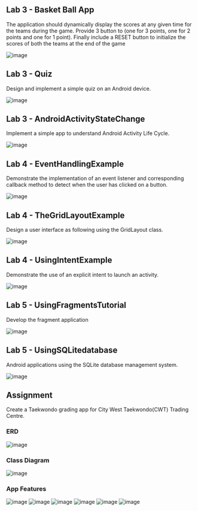 ## Lab 3 - Basket Ball App 
The application should dynamically display the scores at any given time for the teams during the game. 
Provide 3 button to (one for 3 points, one for 2 points and one for 1 point).
Finally include a RESET button to initialize the scores of both the teams at the end of the game

![image](https://user-images.githubusercontent.com/25890761/37498372-1c62ad4a-2912-11e8-94bf-119a5ae7e436.png)

## Lab 3 - Quiz
Design and implement a simple quiz on an Android device.

![image](https://user-images.githubusercontent.com/25890761/37498157-c898acc4-2910-11e8-84bc-bdba456ec975.png)

## Lab 3 - AndroidActivityStateChange
Implement a simple app to understand Android Activity Life Cycle.

![image](https://user-images.githubusercontent.com/25890761/38243619-744ffaf4-377b-11e8-9990-230bceb686a2.png)

## Lab 4 - EventHandlingExample
Demonstrate the implementation of an event listener and corresponding callback method to detect when the user has clicked on a button. 

![image](https://user-images.githubusercontent.com/25890761/38244576-75defd54-377e-11e8-8401-2abcec30d68b.png)

## Lab 4 - TheGridLayoutExample
Design a user interface as following using the GridLayout class.

![image](https://user-images.githubusercontent.com/25890761/38244603-91214252-377e-11e8-8621-3c442217bc3a.png)

## Lab 4 - UsingIntentExample
Demonstrate the use of an explicit intent to launch an activity.

![image](https://user-images.githubusercontent.com/25890761/38244728-ed7e3406-377e-11e8-8cff-3c692ace3160.png)

## Lab 5 - UsingFragmentsTutorial
Develop the fragment application

![image](https://user-images.githubusercontent.com/25890761/38301991-9815abe0-3844-11e8-9cdf-722203889a4d.png)

## Lab 5 - UsingSQLitedatabase
Android applications using the SQLite database management system.

![image](https://user-images.githubusercontent.com/25890761/38421938-3f0452d2-39ec-11e8-9376-28f7e26ba81a.png)

## Assignment
Create a Taekwondo grading app for City West Taekwondo(CWT) Trading Centre.

### ERD
![image](https://user-images.githubusercontent.com/25890761/41650015-5fa73720-74c0-11e8-9edc-cf0e714cc50b.png)

### Class Diagram
![image](https://user-images.githubusercontent.com/25890761/41650024-659445ec-74c0-11e8-8759-38f828b208b9.png)

### App Features
![image](https://user-images.githubusercontent.com/25890761/41650290-04e340c6-74c1-11e8-835a-7814ccf05c34.png)
![image](https://user-images.githubusercontent.com/25890761/41650301-0af1ec7e-74c1-11e8-950a-e3195b79ab24.png)
![image](https://user-images.githubusercontent.com/25890761/41650323-185360b4-74c1-11e8-8698-0023a5b9e5b8.png)
![image](https://user-images.githubusercontent.com/25890761/41650328-1cde202e-74c1-11e8-8c95-88fabc70e261.png)
![image](https://user-images.githubusercontent.com/25890761/41650498-841de2b0-74c1-11e8-9c27-f9ba9522aabb.png)
![image](https://user-images.githubusercontent.com/25890761/41650659-f788348a-74c1-11e8-9173-36ead13ba170.png)
